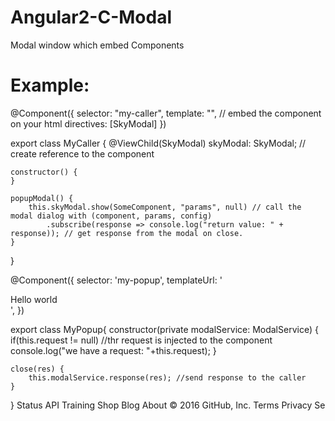 # Angular2-C-Modal
Modal window which embed Components

# Example:

@Component({
    selector: "my-caller",
    template: "<sky-modal></sky-modal>", // embed the component on your html
    directives: [SkyModal]
})

export class MyCaller {
    @ViewChild(SkyModal) skyModal: SkyModal; // create reference to the component

    constructor() {
    }

    popupModal() {
        this.skyModal.show(SomeComponent, "params", null) // call the modal dialog with (component, params, config)
            .subscribe(response => console.log("return value: " + response)); // get response from the modal on close.
    }
}


@Component({
    selector: 'my-popup',
    templateUrl: '<div>Hello world</div>',
})

export class MyPopup{
    constructor(private modalService: ModalService) {
    if(this.request != null) //thr request is injected to the component
        console.log("we have a request: "+this.request);
    }

    close(res) {
        this.modalService.response(res); //send response to the caller
    }
}
Status API Training Shop Blog About
© 2016 GitHub, Inc. Terms Privacy Se
